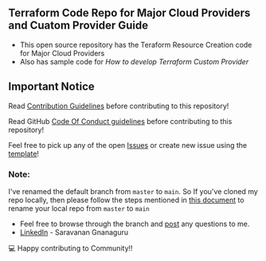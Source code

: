 ## Terraform Code Repo for Major Cloud Providers and Cuatom Provider Guide

- This open source repository has the Teraform Resource Creation code for Major Cloud Providers
- Also has sample code for *How to develop Terraform Custom Provider*

## Important Notice
Read [Contribution Guidelines](./CODE_OF_CONDUCT.md) before contributing to this repository!

Read GitHub [Code Of Conduct guidelines](./CONTRIBUTING.md) before contributing to this repository!

Feel free to pick up any of the open [Issues](https://github.com/chefgs/terraform_repo/issues) or create new issue using the [template](https://github.com/chefgs/terraform_repo/issues/new/choose)!

### Note: 
I've renamed the default branch from `master` to `main`. So If you've cloned my repo locally, then please follow the steps mentioned in [this document](https://dev.to/chefgs/git-101-rename-default-branch-from-master-to-main-5bf4#steps-to-rename-the-other-users-local-repo) to rename your local repo from `master` to `main`

- Feel free to browse through the branch and [post](mailto:g.gsaravanan@gmail.com) any questions to me.
- [LinkedIn](https://www.linkedin.com/in/saravanan-gnanaguru-1941a919/) - Saravanan Gnanaguru

:computer: Happy contributing to Community!!
